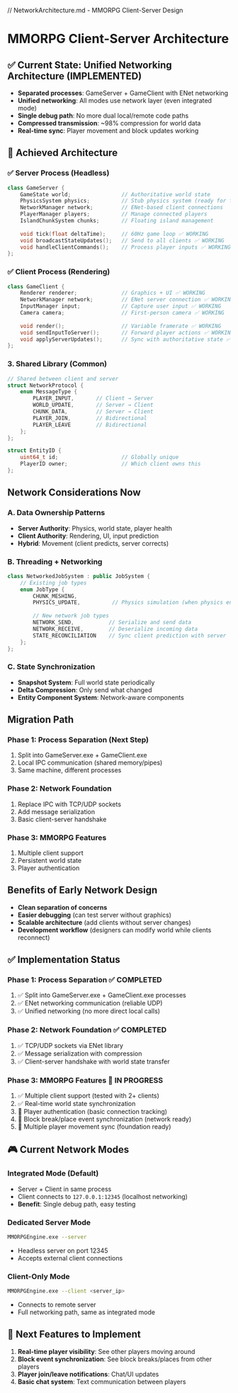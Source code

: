 // NetworkArchitecture.md - MMORPG Client-Server Design
# MMORPG Client-Server Architecture 

## ✅ Current State: Unified Networking Architecture (IMPLEMENTED)
- **Separated processes**: GameServer + GameClient with ENet networking
- **Unified networking**: All modes use network layer (even integrated mode)
- **Single debug path**: No more dual local/remote code paths
- **Compressed transmission**: ~98% compression for world data
- **Real-time sync**: Player movement and block updates working

## 🎯 Achieved Architecture

### ✅ Server Process (Headless)
```cpp
class GameServer {
    GameState world;                // Authoritative world state  
    PhysicsSystem physics;          // Stub physics system (ready for future integration)
    NetworkManager network;         // ENet-based client connections
    PlayerManager players;          // Manage connected players
    IslandChunkSystem chunks;       // Floating island management
    
    void tick(float deltaTime);     // 60Hz game loop ✅ WORKING
    void broadcastStateUpdates();   // Send to all clients ✅ WORKING
    void handleClientCommands();    // Process player inputs ✅ WORKING
};
```

### ✅ Client Process (Rendering)
```cpp
class GameClient {
    Renderer renderer;              // Graphics + UI ✅ WORKING
    NetworkManager network;         // ENet server connection ✅ WORKING
    InputManager input;             // Capture user input ✅ WORKING
    Camera camera;                  // First-person camera ✅ WORKING
    
    void render();                  // Variable framerate ✅ WORKING
    void sendInputToServer();       // Forward player actions ✅ WORKING
    void applyServerUpdates();      // Sync with authoritative state ✅ WORKING
};
```

### 3. Shared Library (Common)
```cpp
// Shared between client and server
struct NetworkProtocol {
    enum MessageType {
        PLAYER_INPUT,       // Client → Server
        WORLD_UPDATE,       // Server → Client
        CHUNK_DATA,         // Server → Client
        PLAYER_JOIN,        // Bidirectional
        PLAYER_LEAVE        // Bidirectional
    };
};

struct EntityID {
    uint64_t id;                    // Globally unique
    PlayerID owner;                 // Which client owns this
};
```

## Network Considerations Now

### A. Data Ownership Patterns
- **Server Authority**: Physics, world state, player health
- **Client Authority**: Rendering, UI, input prediction
- **Hybrid**: Movement (client predicts, server corrects)

### B. Threading + Networking
```cpp
class NetworkedJobSystem : public JobSystem {
    // Existing job types
    enum JobType { 
        CHUNK_MESHING, 
        PHYSICS_UPDATE,          // Physics simulation (when physics engine integrated)
        
        // New network job types
        NETWORK_SEND,           // Serialize and send data
        NETWORK_RECEIVE,        // Deserialize incoming data
        STATE_RECONCILIATION    // Sync client prediction with server
    };
};
```

### C. State Synchronization
- **Snapshot System**: Full world state periodically
- **Delta Compression**: Only send what changed
- **Entity Component System**: Network-aware components

## Migration Path

### Phase 1: Process Separation (Next Step)
1. Split into GameServer.exe + GameClient.exe
2. Local IPC communication (shared memory/pipes)
3. Same machine, different processes

### Phase 2: Network Foundation
1. Replace IPC with TCP/UDP sockets
2. Add message serialization
3. Basic client-server handshake

### Phase 3: MMORPG Features
1. Multiple client support
2. Persistent world state
3. Player authentication

## Benefits of Early Network Design
- **Clean separation of concerns**
- **Easier debugging** (can test server without graphics)
- **Scalable architecture** (add clients without server changes)
- **Development workflow** (designers can modify world while clients reconnect)

## ✅ Implementation Status

### Phase 1: Process Separation ✅ COMPLETED
1. ✅ Split into GameServer.exe + GameClient.exe processes
2. ✅ ENet networking communication (reliable UDP)
3. ✅ Unified networking (no more direct local calls)

### Phase 2: Network Foundation ✅ COMPLETED  
1. ✅ TCP/UDP sockets via ENet library
2. ✅ Message serialization with compression
3. ✅ Client-server handshake with world state transfer

### Phase 3: MMORPG Features 🔄 IN PROGRESS
1. ✅ Multiple client support (tested with 2+ clients)
2. ✅ Real-time world state synchronization  
3. 🔄 Player authentication (basic connection tracking)
4. 🔄 Block break/place event synchronization (network ready)
5. 🔄 Multiple player movement sync (foundation ready)

## 🎮 Current Network Modes

### Integrated Mode (Default)
- Server + Client in same process
- Client connects to `127.0.0.1:12345` (localhost networking)
- **Benefit**: Single debug path, easy testing

### Dedicated Server Mode  
```bash
MMORPGEngine.exe --server
```
- Headless server on port 12345
- Accepts external client connections

### Client-Only Mode
```bash
MMORPGEngine.exe --client <server_ip>
```
- Connects to remote server
- Full networking path, same as integrated mode

## 🚀 Next Features to Implement
1. **Real-time player visibility**: See other players moving around
2. **Block event synchronization**: See block breaks/places from other players
3. **Player join/leave notifications**: Chat/UI updates
4. **Basic chat system**: Text communication between players
